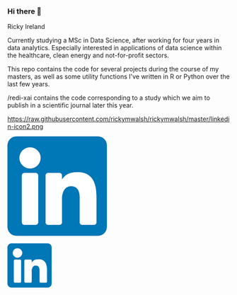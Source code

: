 ### Hi there 👋

Ricky 
Ireland

Currently studying a MSc in Data Science, after working for four years in data analytics. 
Especially interested in applications of data science within the healthcare, clean energy and not-for-profit sectors.

This repo contains the code for several projects during the course of my masters, as well as some utility functions I've written in R or Python over the last few years.

/redi-xai contains the code corresponding to a study which we aim to publish in a scientific journal later this year.

https://raw.githubusercontent.com/rickymwalsh/rickymwalsh/master/linkedin-icon2.png

![LinkedIn](linkedin-icon2.png)

<img src="linkedin-icon2.png" alt="LinkedIn" width="100" height="100"/>
